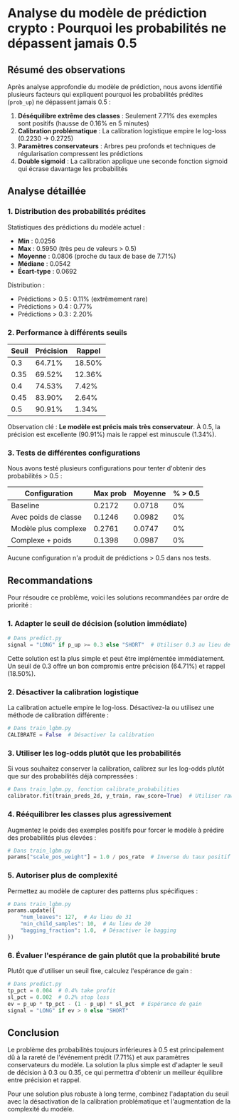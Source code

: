 # Analyse du modèle de prédiction crypto : Pourquoi les probabilités ne dépassent jamais 0.5

## Résumé des observations

Après analyse approfondie du modèle de prédiction, nous avons identifié plusieurs facteurs qui expliquent pourquoi les probabilités prédites (`prob_up`) ne dépassent jamais 0.5 :

1. **Déséquilibre extrême des classes** : Seulement 7.71% des exemples sont positifs (hausse de 0.16% en 5 minutes)
2. **Calibration problématique** : La calibration logistique empire le log-loss (0.2230 → 0.2725)
3. **Paramètres conservateurs** : Arbres peu profonds et techniques de régularisation compressent les prédictions
4. **Double sigmoid** : La calibration applique une seconde fonction sigmoid qui écrase davantage les probabilités

## Analyse détaillée

### 1. Distribution des probabilités prédites

Statistiques des prédictions du modèle actuel :
- **Min** : 0.0256
- **Max** : 0.5950 (très peu de valeurs > 0.5)
- **Moyenne** : 0.0806 (proche du taux de base de 7.71%)
- **Médiane** : 0.0542
- **Écart-type** : 0.0692

Distribution :
- Prédictions > 0.5 : 0.11% (extrêmement rare)
- Prédictions > 0.4 : 0.77%
- Prédictions > 0.3 : 2.20%

### 2. Performance à différents seuils

| Seuil | Précision | Rappel |
|-------|-----------|--------|
| 0.3   | 64.71%    | 18.50% |
| 0.35  | 69.52%    | 12.36% |
| 0.4   | 74.53%    | 7.42%  |
| 0.45  | 83.90%    | 2.64%  |
| 0.5   | 90.91%    | 1.34%  |

Observation clé : **Le modèle est précis mais très conservateur**. À 0.5, la précision est excellente (90.91%) mais le rappel est minuscule (1.34%).

### 3. Tests de différentes configurations

Nous avons testé plusieurs configurations pour tenter d'obtenir des probabilités > 0.5 :

| Configuration | Max prob | Moyenne | % > 0.5 |
|---------------|----------|---------|---------|
| Baseline | 0.2172 | 0.0718 | 0% |
| Avec poids de classe | 0.1246 | 0.0982 | 0% |
| Modèle plus complexe | 0.2761 | 0.0747 | 0% |
| Complexe + poids | 0.1398 | 0.0987 | 0% |

Aucune configuration n'a produit de prédictions > 0.5 dans nos tests.

## Recommandations

Pour résoudre ce problème, voici les solutions recommandées par ordre de priorité :

### 1. Adapter le seuil de décision (solution immédiate)

```python
# Dans predict.py
signal = "LONG" if p_up >= 0.3 else "SHORT"  # Utiliser 0.3 au lieu de 0.5
```

Cette solution est la plus simple et peut être implémentée immédiatement. Un seuil de 0.3 offre un bon compromis entre précision (64.71%) et rappel (18.50%).

### 2. Désactiver la calibration logistique

La calibration actuelle empire le log-loss. Désactivez-la ou utilisez une méthode de calibration différente :

```python
# Dans train_lgbm.py
CALIBRATE = False  # Désactiver la calibration
```

### 3. Utiliser les log-odds plutôt que les probabilités

Si vous souhaitez conserver la calibration, calibrez sur les log-odds plutôt que sur des probabilités déjà compressées :

```python
# Dans train_lgbm.py, fonction calibrate_probabilities
calibrator.fit(train_preds_2d, y_train, raw_score=True)  # Utiliser raw_score=True
```

### 4. Rééquilibrer les classes plus agressivement

Augmentez le poids des exemples positifs pour forcer le modèle à prédire des probabilités plus élevées :

```python
# Dans train_lgbm.py
params["scale_pos_weight"] = 1.0 / pos_rate  # Inverse du taux positif
```

### 5. Autoriser plus de complexité

Permettez au modèle de capturer des patterns plus spécifiques :

```python
# Dans train_lgbm.py
params.update({
    "num_leaves": 127,  # Au lieu de 31
    "min_child_samples": 10,  # Au lieu de 20
    "bagging_fraction": 1.0,  # Désactiver le bagging
})
```

### 6. Évaluer l'espérance de gain plutôt que la probabilité brute

Plutôt que d'utiliser un seuil fixe, calculez l'espérance de gain :

```python
# Dans predict.py
tp_pct = 0.004  # 0.4% take profit
sl_pct = 0.002  # 0.2% stop loss
ev = p_up * tp_pct - (1 - p_up) * sl_pct  # Espérance de gain
signal = "LONG" if ev > 0 else "SHORT"
```

## Conclusion

Le problème des probabilités toujours inférieures à 0.5 est principalement dû à la rareté de l'événement prédit (7.71%) et aux paramètres conservateurs du modèle. La solution la plus simple est d'adapter le seuil de décision à 0.3 ou 0.35, ce qui permettra d'obtenir un meilleur équilibre entre précision et rappel.

Pour une solution plus robuste à long terme, combinez l'adaptation du seuil avec la désactivation de la calibration problématique et l'augmentation de la complexité du modèle.